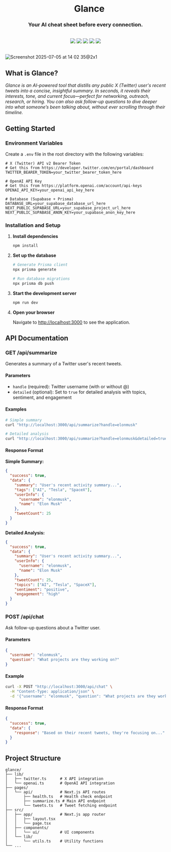 <div align="center">
    <div id="user-content-toc">
      <ul>
          <summary><h1 style="display: inline-block; margin-bottom:0px">Glance</h1></summary>
      </ul>
    </div>
    <h3>Your AI cheat sheet before every connection.</h3>
    <br>
    <img src="https://img.shields.io/badge/Next.js-000000?style=for-the-badge&logo=next.js&logoColor=white"/>
    <img src="https://img.shields.io/badge/OpenAI-412991?style=for-the-badge&logo=openai&logoColor=white"/>
    <img src="https://img.shields.io/badge/Twitter%20API-1DA1F2?style=for-the-badge&logo=twitter&logoColor=white"/>
    <img src="https://img.shields.io/badge/Supabase-3ECF8E?style=for-the-badge&logo=supabase&logoColor=white"/>
    <img src="https://img.shields.io/badge/Prisma-2D3748?style=for-the-badge&logo=prisma&logoColor=white"/> 
    <br><br>
</div>

![Screenshot 2025-07-05 at 14 02 35@2x1](https://github.com/user-attachments/assets/7c1eb06b-505c-4864-a096-056cacd52b03)

## What is Glance?

_Glance is an AI-powered tool that distills any public X (Twitter) user's recent tweets into a concise, insightful summary. In seconds, it reveals their interests, tone, and current focus—perfect for networking, outreach, research, or hiring. You can also ask follow-up questions to dive deeper into what someone’s been talking about, without ever scrolling through their timeline._

## Getting Started

### Environment Variables

Create a `.env` file in the root directory with the following variables:

```env
# X (Twitter) API v2 Bearer Token
# Get this from https://developer.twitter.com/en/portal/dashboard
TWITTER_BEARER_TOKEN=your_twitter_bearer_token_here

# OpenAI API Key
# Get this from https://platform.openai.com/account/api-keys
OPENAI_API_KEY=your_openai_api_key_here

# Database (Supabase + Prisma)
DATABASE_URL=your_supabase_database_url_here
NEXT_PUBLIC_SUPABASE_URL=your_supabase_project_url_here
NEXT_PUBLIC_SUPABASE_ANON_KEY=your_supabase_anon_key_here
```

### Installation and Setup

1. **Install dependencies**

   ```bash
   npm install
   ```

2. **Set up the database**

   ```bash
   # Generate Prisma client
   npx prisma generate

   # Run database migrations
   npx prisma db push
   ```

3. **Start the development server**

   ```bash
   npm run dev
   ```

4. **Open your browser**

   Navigate to [http://localhost:3000](http://localhost:3000) to see the application.

## API Documentation

### GET /api/summarize

Generates a summary of a Twitter user's recent tweets.

#### Parameters

- `handle` (required): Twitter username (with or without @)
- `detailed` (optional): Set to `true` for detailed analysis with topics, sentiment, and engagement

#### Examples

```bash
# Simple summary
curl "http://localhost:3000/api/summarize?handle=elonmusk"

# Detailed analysis
curl "http://localhost:3000/api/summarize?handle=elonmusk&detailed=true"
```

#### Response Format

**Simple Summary:**

```json
{
  "success": true,
  "data": {
    "summary": "User's recent activity summary...",
    "tags": ["AI", "Tesla", "SpaceX"],
    "userInfo": {
      "username": "elonmusk",
      "name": "Elon Musk"
    },
    "tweetCount": 25
  }
}
```

**Detailed Analysis:**

```json
{
  "success": true,
  "data": {
    "summary": "User's recent activity summary...",
    "userInfo": {
      "username": "elonmusk",
      "name": "Elon Musk"
    },
    "tweetCount": 25,
    "topics": ["AI", "Tesla", "SpaceX"],
    "sentiment": "positive",
    "engagement": "high"
  }
}
```

### POST /api/chat

Ask follow-up questions about a Twitter user.

#### Parameters

```json
{
  "username": "elonmusk",
  "question": "What projects are they working on?"
}
```

#### Example

```bash
curl -X POST "http://localhost:3000/api/chat" \
  -H "Content-Type: application/json" \
  -d '{"username": "elonmusk", "question": "What projects are they working on?"}'
```

#### Response Format

```json
{
  "success": true,
  "data": {
    "response": "Based on their recent tweets, they're focusing on..."
  }
}
```

## Project Structure

```
glance/
├── lib/
│   ├── twitter.ts      # X API integration
│   └── openai.ts       # OpenAI API integration
├── pages/
│   └── api/            # Next.js API routes
│       ├── health.ts   # Health check endpoint
│       ├── summarize.ts # Main API endpoint
│       └── tweets.ts   # Tweet fetching endpoint
├── src/
│   ├── app/            # Next.js app router
│   │   ├── layout.tsx
│   │   └── page.tsx
│   ├── components/
│   │   └── ui/         # UI components
│   └── lib/
│       └── utils.ts    # Utility functions
└── ...
```
